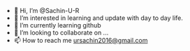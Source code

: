 - 👋 Hi, I’m @Sachin-U-R
- 👀 I’m interested in learning and update with day to day life.
- 🌱 I’m currently learning github
- 💞️ I’m looking to collaborate on ...
- 📫 How to reach me ursachin2016@gmail.com

<!---
Sachin-U-R/Sachin-U-R is a ✨ special ✨ repository because its `README.md` (this file) appears on your GitHub profile.
You can click the Preview link to take a look at your changes.
--->
